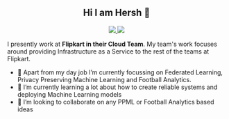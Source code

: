  <h2 align=center>
   Hi I am Hersh 👋
</h2>

<p align=center> 
  <a href="https://www.linkedin.com/in/hersh-dhillon/"> <img src=https://img.shields.io/badge/LinkedIn-0077B5?style=for-the-badge&logo=linkedin&logoColor=white> </a>
  <a href="https://twitter.com/DhillonHersh"> <img src=https://img.shields.io/badge/Twitter-1DA1F2?style=for-the-badge&logo=twitter&logoColor=white> </a>
</p>

I presently work at **Flipkart in their Cloud Team**. My team's work focuses around providing Infrastructure as a Service to the rest of the teams at Flipkart.

- 🔭 Apart from my day job I’m currently focussing on Federated Learning, Privacy Preserving Machine Learning and Football Analytics.
- 🌱 I’m currently learning a lot about how to create reliable systems and deploying Machine Learning models
- 👯 I’m looking to collaborate on any PPML or Football Analytics based ideas

<!--
**hershd23/hershd23** is a ✨ _special_ ✨ repository because its `README.md` (this file) appears on your GitHub profile.

Here are some ideas to get you started:

- 🔭 I’m currently working on ...
- 🌱 I’m currently learning ...
- 👯 I’m looking to collaborate on ...
- 🤔 I’m looking for help with ...
- 💬 Ask me about ...
- 📫 How to reach me: ...
- 😄 Pronouns: ...
- ⚡ Fun fact: ...
-->
